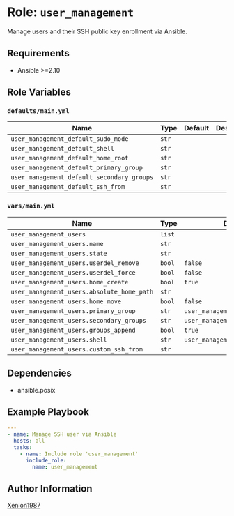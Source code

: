 # Role: `user_management`

Manage users and their SSH public key enrollment via Ansible.

## Requirements

- Ansible >=2.10

## Role Variables

### `defaults/main.yml`

| Name                                       | Type  | Default | Description |
| ------------------------------------------ | ----- | ------- | ----------- |
| `user_management_default_sudo_mode`        | `str` |         |             |
| `user_management_default_shell`            | `str` |         |             |
| `user_management_default_home_root`        | `str` |         |             |
| `user_management_default_primary_group`    | `str` |         |             |
| `user_management_default_secondary_groups` | `str` |         |             |
| `user_management_default_ssh_from`         | `str` |         |             |

### `vars/main.yml`

| Name                                       | Type   | Default                         | Description |
| ------------------------------------------ | ------ | ------------------------------- | ----------- |
| `user_management_users`                    | `list` |                                 |             |
| `user_management_users.name`               | `str`  |                                 |             |
| `user_management_users.state`              | `str`  |                                 |             |
| `user_management_users.userdel_remove`     | `bool` | `false`                         |             |
| `user_management_users.userdel_force`      | `bool` | `false`                         |             |
| `user_management_users.home_create`        | `bool` | `true`                          |             |
| `user_management_users.absolute_home_path` | `str`  |                                 |             |
| `user_management_users.home_move`          | `bool` | `false`                         |             |
| `user_management_users.primary_group`      | `str`  | `user_management_users.name`    |             |
| `user_management_users.secondary_groups`   | `str`  | `user_management_users.name`    |             |
| `user_management_users.groups_append`      | `bool` | `true`                          |             |
| `user_management_users.shell`              | `str`  | `user_management_default_shell` |             |
| `user_management_users.custom_ssh_from`    | `str`  |                                 |             |

## Dependencies

- ansible.posix

## Example Playbook

```yaml
---
- name: Manage SSH user via Ansible
  hosts: all
  tasks:
    - name: Include role 'user_management'
      include_role:
        name: user_management
```

## Author Information

[Xenion1987](https://github.com/Xenion1987)
